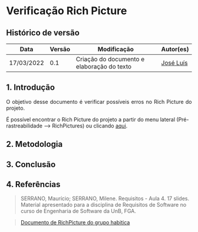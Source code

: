 # Verificação Rich Picture

## Histórico de versão

|Data | Versão | Modificação | Autor(es)|
| -- | -- | -- | -- |
| 17/03/2022 |  0.1   | Criação do documento e elaboração do texto|  [José Luís](https://github.com/joseluis-rt) |



## 1. Introdução

<p style="text-align: justify"> O objetivo desse documento é verificar possíveis erros no Rich Picture do projeto.</p>

É possível encontrar o Rich Picture do projeto a partir do menu lateral (Pré-rastreabilidade --> RichPictures) ou clicando [aqui](https://requisitos-de-software.github.io/2021.2-PontoFacil/pre_rastreabilidade/rich_pictures/).

## 2. Metodologia

<p style="text-align: justify"> </p>


## 3. Conclusão

<p style="text-align: justify"> </p>


## 4. Referências

> SERRANO, Maurício; SERRANO, Milene. Requisitos - Aula 4. 17 slides. Material apresentado para a disciplina de Requisitos de Software no curso de Engenharia de Software da UnB, FGA.

> [Documento de RichPicture do grupo habitica](https://requisitos-habitica.netlify.app/VerificacaoRP)

